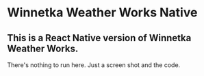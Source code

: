 # Winnetka Weather Works Native

## This is a React Native version of Winnetka Weather Works.

There's nothing to run here. Just a screen shot and the code.
